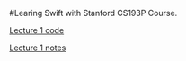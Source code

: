 #Learing Swift with Stanford CS193P Course.


[Lecture 1 code][id1]

[id1]:https://github.com/KrisYu/CS193P_iOS9/tree/master/Calculater_l1 

[Lecture 1 notes][id2]

[id2]:https://github.com/KrisYu/CS193P_iOS9/blob/master/lecture_1.md